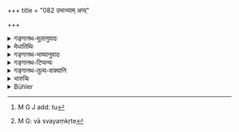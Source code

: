 +++
title = "082 उभाभ्याम् अप्य्"

+++

<details><summary>गङ्गानथ-मूलानुवादः</summary>

If he is unable to subsist by these two occupations, and the question arises as to how it should be,—he may live the living of the Vaiśya, having recourse to agriculture and cattle-tending.—(82)
</details>

<details><summary>मेधातिथिः</summary>

**उभ्याभ्याम् अप्य् अजीवंस् तु** । क्रमो ऽनेन प्रदर्श्यते । प्रथमम् अनन्तरा वृत्तिः, तदभावे व्यवहितेति । **कृषिगोरक्षा**ग्रहणं वैश्यवृत्तिमात्रप्रदर्शनार्थम् । तथा च वणिज्यायाम् अविक्रेयप्रतिषेधं वक्ष्यति- **जीवेद् वैश्यस्य जीविकाम्** इति । सामान्यविशेषभावेन क्रियायाः साध्यसाधनभावः प्राग् उपपादितः । 

- <u>तत्र</u> कृषिवाणिज्यकुशीदान्य् अनापद्य् एवोकान्य् अध्यापनादिवत्, "प्रमृतं कर्षणं स्मृतम् । सत्यानृतं तु वाणिज्यम्" (म्ध् ४.५–६) इति[^१६५] केचिद् आहुः । "कृषिवाणिज्ये चास्वयंकृते,[^१६६] कुसीदं च" (ग्ध् ९.५–६) इतु उक्तम् । स्वयंकरणम् अत्राभ्यनुज्ञायते । 


[^१६६]:
     M G: vā svayaṃkṛte


[^१६५]:
     M G J add: tu

- <u>यत् त्व्</u> अध्यापनादिवद् इति साम्यम् आशङ्कितम्, अत्रैव परिहृतम् । यदि सर्वेषां कृष्यादयः समत्वेन स्युः, कथम् इदम् उच्यते "वणिक्पशुकृषीर् विशः आजीवनार्थम्" (म्ध् १०.७९) ब्राह्मणक्षत्रिययोर् अपि नाजीवनार्थस् तदा । किं च "याजनाध्यापने चैव विशुद्धाच् च प्रतिग्रहः" (म्ध् १०.७६) इत्य् अत्र तान्य् अपि समाख्यास्यत् । तस्माद् अध्यापनादिनियमैर् जीवतः कृष्यादयः प्रतिषिद्धा एव । यस् तु प्रकरणाद् अन्यत्रैषाम् उपदेशः स तत्रैव प्रदर्शितप्रयोजनः ॥ १०.८२ ॥
</details>

<details><summary>गङ्गानथ-भाष्यानुवादः</summary>

‘*If he is unable to subsist by these two occupations*.’ The text is meant to lay clown a distinct order of sequence; at first he is to adopt, the occupation of the caste next to him, and then that of the caste removed a degree further.

The mention of ‘*agriculture and cattle-tending*’ is meant to stand for all the occupations of the Vaiśya. That is why *trading* is also permitted, in view of which the author is going to forbid (in 85, *et. seq*.) the selling of certain things by the Brāhmaṇa.

‘*He may live the living of the Vaiśya*—The two acts (denoted by the terms ‘live’ and ‘living’) are spoken of as cause and effect,—one standing for the general act of *living*, and the other for the special forms of living.

Some people have held that from among the occupations of the Vaiśya, agriculture, trade, and money-lending have been permitted (for the Brāhmaṇa) even during normal times,—just like Teaching and other occupations—under verses 4.5 and 6. In Gautama (10.5 and 6) also we read—‘Agriculture and trade done by himself, as also money-lending’; which permits the carrying on of agriculture and trade by the Brāhmaṇa himself.

As for the view that these stand on the same footing as Teaching and other occupations (of the Brāhmaṇa himself),—this has been refuted by us already. If agriculture and other occupations of the Vaiśya stood for all three castes, on exactly the same footing,—then, why should ‘trade, cattle-tending and agriculture’ have been mentioned as the most useful occupation ‘*for* *the Vaiśya*’ (verse 79)? And for the Brāhmaṇa and the Kṣatriya also, these should not have been mentioned as to be adopted only under the stress of want of livelihood; in fact they should have been mentioned along with ‘Teaching, sacrificing for others and receiving gifts from pure men’ (76) \[which have been mentioned as the special occupations of the Brāhmaṇa\].

The conclusion therefore is that so long as the Brāhmaṇa can make a living by teaching and the other occupations laid down for himself, agriculture and the rest are forbidden to him. As regards the texts (4. 5 and 6) permitting these latter for the Brāhmaṇa, the real meaning of this we have already explained under those texts.—(82)
</details>

<details><summary>गङ्गानथ-टिप्पन्यः</summary>

Nārāyaṇa thinks that ‘*Kṛṣi*’ means here that agriculture whereat the
Brāhmaṇa himself does not do any manual work; bat Govindarāja and
Kullūka reject this view.

This verse is quoted in *Mitākṣarā*, (3.35), to the; effect that in
abnormal times for purposes of livelihood the Br āh maṇa may have
recourse to the functions of the Vaiśya, but never to those of the
*Śūdra*;—in *Madanapārijāta*, (p. 232);—and in *Nṛsiṃhaprasāda* (Āhnika,
36b).
</details>

<details><summary>गङ्गानथ-तुल्य-वाक्यानि</summary>

**(verses 10.81-84)  
**

See Comparative notes for [Verse
10.81].
</details>

<details><summary>भारुचिः</summary>

**कृष्ट्गोरक्ष**ग्रहणं च सर्ववैश्यवृत्तिप्रदर्शनार्थम् । स्वयं करणपक्षे चेयं ब्राह्मणस्य वैस्यवृत्तिर् उच्यते । अस्वयं कृता तु पूर्वम् उक्ता "ऋतामृताभ्यां जीवेत" इत्य् एवमादौ । एवं च वैश्यवृत्तेः प्रकरणभेद उपपद्यते । बहुलम् आसाम् इदम् अधुनोच्यते ॥ १०.८२ ॥
</details>

<details><summary>Bühler</summary>

082	If it be asked, 'How shall it be, if he cannot maintain himself by either (of these occupations?' the answer is), he may adopt a Vaisya's mode of life, employing himself in agriculture and rearing cattle.
</details>
